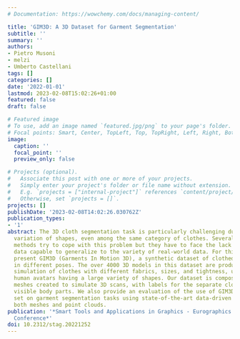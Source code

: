 ```yaml
---
# Documentation: https://wowchemy.com/docs/managing-content/

title: 'GIM3D: A 3D Dataset for Garment Segmentation'
subtitle: ''
summary: ''
authors:
- Pietro Musoni
- melzi
- Umberto Castellani
tags: []
categories: []
date: '2022-01-01'
lastmod: 2023-02-08T15:02:26+01:00
featured: false
draft: false

# Featured image
# To use, add an image named `featured.jpg/png` to your page's folder.
# Focal points: Smart, Center, TopLeft, Top, TopRight, Left, Right, BottomLeft, Bottom, BottomRight.
image:
  caption: ''
  focal_point: ''
  preview_only: false

# Projects (optional).
#   Associate this post with one or more of your projects.
#   Simply enter your project's folder or file name without extension.
#   E.g. `projects = ["internal-project"]` references `content/project/deep-learning/index.md`.
#   Otherwise, set `projects = []`.
projects: []
publishDate: '2023-02-08T14:02:26.030762Z'
publication_types:
- '1'
abstract: The 3D cloth segmentation task is particularly challenging due to the extreme
  variation of shapes, even among the same category of clothes. Several data-driven
  methods try to cope with this problem but they have to face the lack of available
  data capable to generalize to the variety of real-world data. For this reason, we
  present GIM3D (Garments In Motion 3D), a synthetic dataset of clothed 3D human characters
  in different poses. The over 4000 3D models in this dataset are produced by a physical
  simulation of clothes with different fabrics, sizes, and tightness, using animated
  human avatars having a large variety of shapes. Our dataset is composed of single
  meshes created to simulate 3D scans, with labels for the separate clothes and the
  visible body parts. We also provide an evaluation of the use of GIM3D as a training
  set on garment segmentation tasks using state-of-the-art data-driven methods for
  both meshes and point clouds.
publication: '*Smart Tools and Applications in Graphics - Eurographics Italian Chapter
  Conference*'
doi: 10.2312/stag.20221252
---
```

